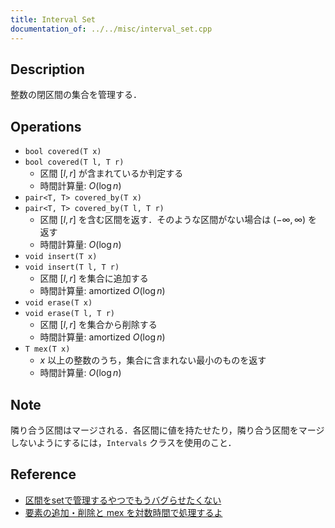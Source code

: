 ```yaml
---
title: Interval Set
documentation_of: ../../misc/interval_set.cpp
---
```


## Description

整数の閉区間の集合を管理する．

## Operations

- `bool covered(T x)`
- `bool covered(T l, T r)`
    - 区間 $[l, r]$ が含まれているか判定する
    - 時間計算量: $O(\log n)$
- `pair<T, T> covered_by(T x)`
- `pair<T, T> covered_by(T l, T r)`
    - 区間 $[l, r]$ を含む区間を返す．そのような区間がない場合は $(-\infty, \infty)$ を返す
    - 時間計算量: $O(\log n)$
- `void insert(T x)`
- `void insert(T l, T r)`
    - 区間 $[l, r]$ を集合に追加する
    - 時間計算量: $\mathrm{amortized}\ O(\log n)$
- `void erase(T x)`
- `void erase(T l, T r)`
    - 区間 $[l, r]$ を集合から削除する
    - 時間計算量: $\mathrm{amortized}\ O(\log n)$
- `T mex(T x)`
    - $x$ 以上の整数のうち，集合に含まれない最小のものを返す
    - 時間計算量: $O(\log n)$

## Note

隣り合う区間はマージされる．各区間に値を持たせたり，隣り合う区間をマージしないようにするには，`Intervals` クラスを使用のこと．

## Reference

- [区間をsetで管理するやつでもうバグらせたくない](https://mugen1337.hatenablog.com/entry/2020/10/14/134022)
- [要素の追加・削除と mex を対数時間で処理するよ](https://rsk0315.hatenablog.com/entry/2020/10/11/125049)